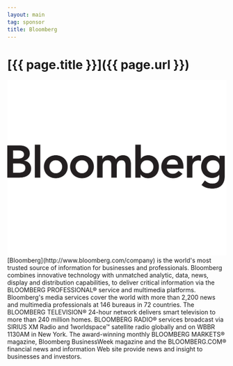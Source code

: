 ```yaml
---
layout: main
tag: sponsor
title: Bloomberg
---
```


# [{{ page.title }}]({{ page.url }})

<img src="/images/sponsor-logos/bloomberg.jpg" class="sponsor" />
[Bloomberg](http://www.bloomberg.com/company) is the world's most trusted source of information for businesses and
professionals. Bloomberg combines innovative technology with unmatched
analytic, data, news, display and distribution capabilities, to deliver
critical information via the BLOOMBERG PROFESSIONAL® service and multimedia
platforms. Bloomberg's media services cover the world with more than 2,200 news
and multimedia professionals at 146 bureaus in 72 countries. The BLOOMBERG
TELEVISION® 24-hour network delivers smart television to more than 240 million
homes. BLOOMBERG RADIO® services broadcast via SIRIUS XM Radio and
1worldspace™ satellite radio globally and on WBBR 1130AM in New York. The
award-winning monthly BLOOMBERG MARKETS® magazine, Bloomberg BusinessWeek
magazine and the BLOOMBERG.COM® financial news and information Web site provide
news and insight to businesses and investors.
